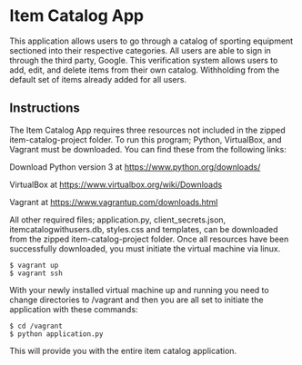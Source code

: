 # Item Catalog App

This application allows users to go through a catalog of sporting equipment sectioned into their respective categories. All users are able to sign in through the third party, Google. This verification system allows users to add, edit, and delete items from their own catalog. Withholding from the default set of items already added for all users.

## Instructions

The Item Catalog App requires three resources not included in the zipped item-catalog-project folder. To run this program; Python, VirtualBox, and Vagrant must be downloaded. You can find these from the following links:

Download Python version 3 at
https://www.python.org/downloads/

VirtualBox at
https://www.virtualbox.org/wiki/Downloads

Vagrant at
https://www.vagrantup.com/downloads.html

All other required files; application.py, client_secrets.json, itemcatalogwithusers.db, styles.css and templates, can be downloaded from the zipped item-catalog-project folder. Once all resources have been successfully downloaded, you must initiate the virtual machine via linux.

```
$ vagrant up
$ vagrant ssh
```

With your newly installed virtual machine up and running you need to change directories to /vagrant and then you are all set to initiate the application with these commands:

```
$ cd /vagrant
$ python application.py
```

This will provide you with the entire item catalog application.
